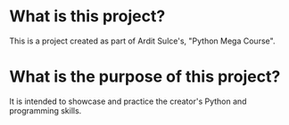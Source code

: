 # What is this project?
This is a project created as part of Ardit Sulce's, "Python Mega Course".
# What is the purpose of this project?
It is intended to showcase and practice the creator's Python and programming skills.